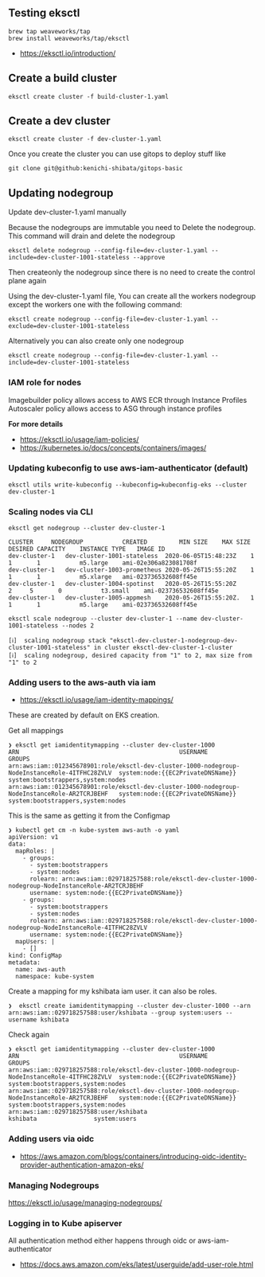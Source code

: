 Testing eksctl
------

```
brew tap weaveworks/tap
brew install weaveworks/tap/eksctl
```

* https://eksctl.io/introduction/


Create a build cluster
---
```
eksctl create cluster -f build-cluster-1.yaml
```


Create a dev cluster
------
```
eksctl create cluster -f dev-cluster-1.yaml
```

Once you create the cluster you can use gitops to deploy stuff like

```
git clone git@github:kenichi-shibata/gitops-basic
```

Updating nodegroup
----

Update dev-cluster-1.yaml manually

Because the nodegroups are immutable you need to Delete the nodegroup. This
command will drain and delete the nodegroup

```
eksctl delete nodegroup --config-file=dev-cluster-1.yaml --include=dev-cluster-1001-stateless --approve
```

Then createonly the nodegroup since there is no need to create the control
plane again

Using the dev-cluster-1.yaml file, You can create all the workers nodegroup except the workers one with the following command:

```
eksctl create nodegroup --config-file=dev-cluster-1.yaml --exclude=dev-cluster-1001-stateless

```

Alternatively you can also create only one nodegroup

```
eksctl create nodegroup --config-file=dev-cluster-1.yaml --include=dev-cluster-1001-stateless
```

### IAM role for nodes

Imagebuilder policy allows access to AWS ECR through Instance Profiles
Autoscaler policy allows access to ASG through instance profiles

**For more details**
- https://eksctl.io/usage/iam-policies/
- https://kubernetes.io/docs/concepts/containers/images/

### Updating kubeconfig to use aws-iam-authenticator (default)

```
eksctl utils write-kubeconfig --kubeconfig=kubeconfig-eks --cluster dev-cluster-1
```

### Scaling nodes via CLI

```
eksctl get nodegroup --cluster dev-cluster-1

CLUSTER		NODEGROUP			CREATED			MIN SIZE	MAX SIZE	DESIRED CAPACITY	INSTANCE TYPE	IMAGE ID
dev-cluster-1	dev-cluster-1001-stateless	2020-06-05T15:48:23Z	1		1		1			m5.large	ami-02e306a823081708f
dev-cluster-1	dev-cluster-1003-prometheus	2020-05-26T15:55:20Z	1		1		1			m5.xlarge	ami-023736532608ff45e
dev-cluster-1	dev-cluster-1004-spotinst	2020-05-26T15:55:20Z	  2		5		0			t3.small	ami-023736532608ff45e
dev-cluster-1	dev-cluster-1005-appmesh	2020-05-26T15:55:20Z.   1		1		1			m5.large	ami-023736532608ff45e

eksctl scale nodegroup --cluster dev-cluster-1 --name dev-cluster-1001-stateless --nodes 2

[ℹ]  scaling nodegroup stack "eksctl-dev-cluster-1-nodegroup-dev-cluster-1001-stateless" in cluster eksctl-dev-cluster-1-cluster
[ℹ]  scaling nodegroup, desired capacity from "1" to 2, max size from "1" to 2
```

### Adding users to the aws-auth via iam

* https://eksctl.io/usage/iam-identity-mappings/

These are created by default on EKS creation.

Get all mappings
```
❯ eksctl get iamidentitymapping --cluster dev-cluster-1000
ARN												USERNAME				GROUPS
arn:aws:iam::012345678901:role/eksctl-dev-cluster-1000-nodegroup-NodeInstanceRole-4ITFHC28ZVLV	system:node:{{EC2PrivateDNSName}}	system:bootstrappers,system:nodes
arn:aws:iam::012345678901:role/eksctl-dev-cluster-1000-nodegroup-NodeInstanceRole-AR2TCRJBEHF	system:node:{{EC2PrivateDNSName}}	system:bootstrappers,system:nodes

```

This is the same as getting it from the Configmap 
```
❯ kubectl get cm -n kube-system aws-auth -o yaml
apiVersion: v1
data:
  mapRoles: |
    - groups:
      - system:bootstrappers
      - system:nodes
      rolearn: arn:aws:iam::029718257588:role/eksctl-dev-cluster-1000-nodegroup-NodeInstanceRole-AR2TCRJBEHF
      username: system:node:{{EC2PrivateDNSName}}
    - groups:
      - system:bootstrappers
      - system:nodes
      rolearn: arn:aws:iam::029718257588:role/eksctl-dev-cluster-1000-nodegroup-NodeInstanceRole-4ITFHC28ZVLV
      username: system:node:{{EC2PrivateDNSName}}
  mapUsers: |
    - []
kind: ConfigMap
metadata:
  name: aws-auth
  namespace: kube-system
```

Create a mapping for my kshibata iam user. it can also be roles.
```
❯  eksctl create iamidentitymapping --cluster dev-cluster-1000 --arn arn:aws:iam::029718257588:user/kshibata --group system:users --username kshibata
```

Check again
```
❯ eksctl get iamidentitymapping --cluster dev-cluster-1000
ARN												USERNAME				GROUPS
arn:aws:iam::029718257588:role/eksctl-dev-cluster-1000-nodegroup-NodeInstanceRole-4ITFHC28ZVLV	system:node:{{EC2PrivateDNSName}}	system:bootstrappers,system:nodes
arn:aws:iam::029718257588:role/eksctl-dev-cluster-1000-nodegroup-NodeInstanceRole-AR2TCRJBEHF	system:node:{{EC2PrivateDNSName}}	system:bootstrappers,system:nodes
arn:aws:iam::029718257588:user/kshibata								kshibata				system:users
```

### Adding users via oidc

* https://aws.amazon.com/blogs/containers/introducing-oidc-identity-provider-authentication-amazon-eks/

### Managing Nodegroups

https://eksctl.io/usage/managing-nodegroups/

### Logging in to Kube apiserver

All authentication method either happens through oidc or aws-iam-authenticator
* https://docs.aws.amazon.com/eks/latest/userguide/add-user-role.html
